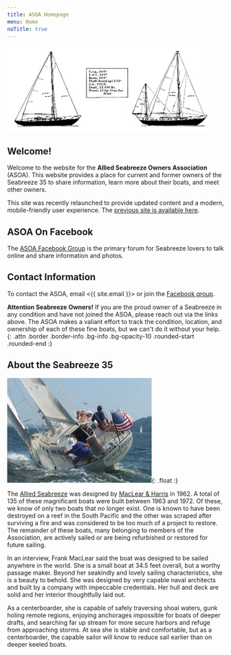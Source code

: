 ```yaml
---
title: ASOA Homepage
menu: Home
noTitle: true
---
```



![Seabreeze Diagram](assets/images/seabreeze-diagram1.jpg)

## Welcome! ##

Welcome to the website for the **Allied Seabreeze Owners Association** (ASOA).
This website provides a place for current and former owners of the
Seabreeze 35 to share information, learn more about their boats, and
meet other owners.

This site was recently relaunched to provide updated content and a modern,
mobile-friendly user experience. The [previous site is available here](http://archive.alliedseabreeze35.org).

## ASOA On Facebook ##

The [ASOA Facebook Group][fb]
is the primary forum for Seabreeze lovers to talk online and share information and photos.

## Contact Information ##

To contact the ASOA, email <{{ site.email }}> or join the [Facebook group][fb].

**Attention Seabreeze Owners!** If you are the proud owner of a Seabreeze
in any condition and have not joined the ASOA, please reach out via
the links above. The ASOA makes a valiant effort to track the condition,
location, and ownership of each of these fine boats, but we can't do it without
your help.
{: .attn .border .border-info .bg-info .bg-opacity-10 .rounded-start .rounded-end :}

## About the Seabreeze 35 ##

![Secret Water](assets/images/secret-water.jpg
"ASOA President Art Hall sailing Secret Water, Hull #36. Photo credit: Charlie Williams (deceased), former owner #65"){: .float :}

The [Allied Seabreeze](https://sailboatdata.com/sailboat/seabreeze-35-allied)
was designed by [MacLear & Harris](https://sailboatdata.com/designer/maclear-harris)
in 1962. A total of 135
of these magnificant boats were built between 1963 and 1972. Of these, we know
of only two boats that no longer exist. One is known to have been destroyed on
a reef in the South Pacific and the other was scraped after surviving a fire
and was considered to be too much of a project to restore. The remainder of
these boats, many belonging to members of the Association, are actively sailed
or are being refurbished or restored for future sailing.

In an interview, Frank MacLear said the boat was designed to be sailed anywhere
in the world. She is a small boat at 34.5 feet overall, but a worthy passage
maker. Beyond her seakindly and lovely sailing characteristics, she is a beauty
to behold. She was designed by very capable naval architects and built by a
company with impeccable credentials. Her hull and deck are solid and her
interior thoughtfully laid out.

As a centerboarder, she is capable of safely traversing shoal waters, gunk
holing remote regions, enjoying anchorages impossible for boats of deeper
drafts, and searching far up stream for more secure harbors and refuge from
approaching storms. At sea she is stable and comfortable, but as a
centerboarder, the capable sailor will know to reduce sail earlier than on
deeper keeled boats.

[fb]: https://www.facebook.com/groups/1381759918520532
